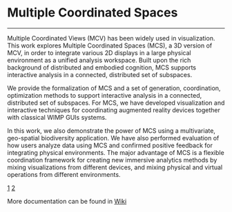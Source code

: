 # Multiple Coordinated Spaces
---------------------------

Multiple Coordinated Views (MCV) has been widely used in visualization.
This work explores Multiple Coordinated Spaces (MCS), a 3D version of MCV, in order to integrate various 2D displays in a large physical environment as a unified analysis workspace.
Built upon the rich background of distributed and embodied cognition, MCS supports interactive analysis in a connected, distributed set of subspaces.

We provide the formalization of MCS and a set of generation, coordination, optimization methods to support interactive analysis in a connected, distributed set of subspaces.
For MCS, we have developed visualization and interactive techniques for coordinating augmented reality devices together with classical WIMP GUIs systems.

In this work, we also demonstrate the power of MCS using a multivariate, geo-spatial biodiversity application.
We have also performed evaluation of how users analyze data using MCS and confirmed positive feedback for integrating physical environments.
The major advantage of MCS is a flexible coordination framework for creating new immersive analytics methods by mixing visualizations from different devices, and mixing physical and virtual operations from different environments.

[1](https://github.com/ImmersiveAnalyticsUNCC/Multiple-Coordinated-Spaces/blob/master/edge_bundle.jpg)
[2](https://github.com/ImmersiveAnalyticsUNCC/Multiple-Coordinated-Spaces/blob/master/CS1_DistributionGrouping.jpg)

More documentation can be found in [Wiki](https://github.com/ImmersiveAnalyticsUNCC/Multiple-Coordinated-Spaces/wiki)

